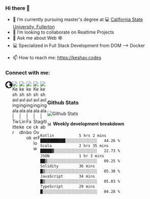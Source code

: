 ### Hi there 👋

- 🔭 I’m currently pursuing master's degree at 💻 [California State University, Fullerton](http://www.fullerton.edu/) 
- 👯 I’m looking to collaborate on Realtime Projects
- 💬 Ask me about Web 🕸
- 💻 Specialized in Full Stack Development from DOM --> Docker
<!-- - 🤔 I’m looking for help with ... -->
- 📫 How to reach me: https://keshav.codes
<!-- - 😄 Pronouns: ... -->
<!-- - ⚡ Fun fact:  -->



### Connect with me:

[<img align="left" alt="KeshavLingala" width="22px" src="https://raw.githubusercontent.com/iconic/open-iconic/master/svg/globe.svg" />][website]
[<img align="left" alt="Keshavlingala | Twitter" width="22px" src="https://cdn.jsdelivr.net/npm/simple-icons@v3/icons/twitter.svg" />][twitter]
[<img align="left" alt="keshavlingala | LinkedIn" width="22px" src="https://cdn.jsdelivr.net/npm/simple-icons@v3/icons/linkedin.svg" />][linkedin]
[<img align="left" alt="keshavlingala | Facebook" width="22px" src="https://cdn.jsdelivr.net/npm/simple-icons@3.4.1/icons/facebook.svg" />][Facebook]
[<img align="left" alt="Keshavlingala | StackOverFlow" width="22px" src="https://cdn.jsdelivr.net/npm/simple-icons@3.4.1/icons/stackoverflow.svg" />][StackOverFlow]
[<img align="left" alt="keshavlingala | gitlab" width="22px" src="https://cdn.jsdelivr.net/npm/simple-icons@3.4.1/icons/gitlab.svg" />][gitlab]
<br/><br/>

### Github Stats
![Github Stats](https://github-readme-stats.vercel.app/api?username=keshavlingala&show_icons=true&theme=dracula)


[website]: https://keshavlingala.github.io
[twitter]: https://twitter.com/keshavlingala
[linkedin]: https://www.linkedin.com/in/keshavlingala
[Facebook]: https://www.facebook.com/keshavlingala
[StackOverFlow]: https://stackoverflow.com/users/10281472/keshav-reddy
[gitlab]: https://gitlab.com/keshavlingala

📊 **Weekly development breakdown**

<!--START_SECTION:waka-->

```text
Kotlin           5 hrs 2 mins    ███████████░░░░░░░░░░░░░░   44.26 %
Scala            2 hrs 35 mins   █████▓░░░░░░░░░░░░░░░░░░░   22.73 %
JSON             1 hr 3 mins     ██▒░░░░░░░░░░░░░░░░░░░░░░   09.25 %
Solidity         36 mins         █▒░░░░░░░░░░░░░░░░░░░░░░░   05.30 %
JavaScript       34 mins         █▒░░░░░░░░░░░░░░░░░░░░░░░   05.03 %
TypeScript       29 mins         █░░░░░░░░░░░░░░░░░░░░░░░░   04.28 %
```

<!--END_SECTION:waka-->
